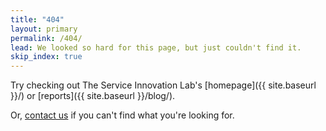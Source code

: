 ```yaml
---
title: "404"
layout: primary
permalink: /404/
lead: We looked so hard for this page, but just couldn't find it.
skip_index: true
---
```


Try checking out The Service Innovation Lab's [homepage]({{ site.baseurl }}/) or [reports]({{ site.baseurl }}/blog/).

Or, [contact us](mailto:ServiceInnovationLab@dia.govt.nz) if you can't find what you're looking for.